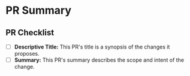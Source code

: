# PR Summary

<!--
    Delete this comment block and summarize your changes and list
    related issues here. For example:

    This changes fixes problem X in the documentation for Y.

    - Fixes #1234
    - Resolves #1235
-->

## PR Checklist

<!--
    These items are mandatory. For your PR to be reviewed and merged,
    ensure you have followed these steps. As you complete the steps,
    check each box by replacing the space between the brackets with an
    x or by clicking on the box in the UI after your PR is submitted.
-->

- [ ] **Descriptive Title:** This PR's title is a synopsis of the changes it proposes.
- [ ] **Summary:** This PR's summary describes the scope and intent of the change.

<!--
    If your PR is a work in progress, please mark it as a draft or
    prefix it with "(WIP)" or "WIP:"

    This helps us understand whether or not your PR is ready to review.
-->
